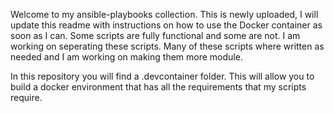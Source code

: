 Welcome to my ansible-playbooks collection. This is newly uploaded, I will update this readme with instructions on how to use the Docker container as soon as I can. Some scripts are fully functional and some are not. I am working on seperating these scripts. Many of these scripts where written as needed and I am working on making them more module.

In this repository you will find a .devcontainer folder. This will allow you to build a docker environment that has all the requirements that my scripts require.
